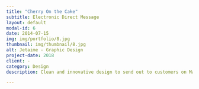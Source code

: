 ```yaml
---
title: "Cherry On the Cake"
subtitle: Electronic Direct Message
layout: default
modal-id: 6
date: 2014-07-15
img: img/portfolio/8.jpg
thumbnail: img/thumbnail/8.jpg
alt: Jetaime - Graphic Design
project-date: 2018
client: -
category: Design
description: Clean and innovative design to send out to customers on MailChimp, GetResponse or any email marketing app.

---
```

